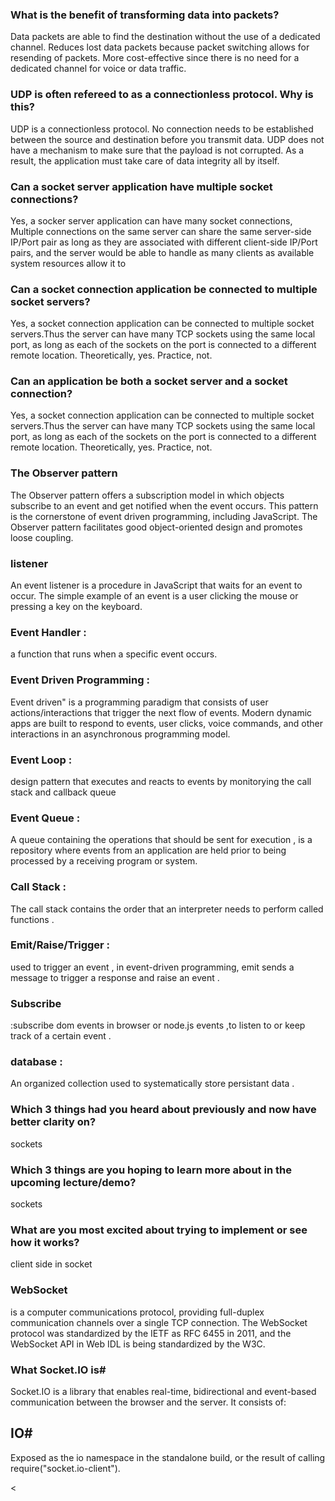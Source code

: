 ### What is the benefit of transforming data into packets?

Data packets are able to find the destination without the use of a dedicated channel. Reduces lost data packets because packet switching allows for resending of packets. More cost-effective since there is no need for a dedicated channel for voice or data traffic.

### UDP is often refereed to as a connectionless protocol. Why is this?

UDP is a connectionless protocol. No connection needs to be established between the source and destination before you transmit data. UDP does not have a mechanism to make sure that the payload is not corrupted. As a result, the application must take care of data integrity all by itself.

### Can a socket server application have multiple socket connections?

Yes, a socker server application can have many socket connections, Multiple connections on the same server can share the same server-side IP/Port pair as long as they are associated with different client-side IP/Port pairs, and the server would be able to handle as many clients as available system resources allow it to

### Can a socket connection application be connected to multiple socket servers?

Yes, a socket connection application can be connected to multiple socket servers.Thus the server can have many TCP sockets using the same local port, as long as each of the sockets on the port is connected to a different remote location. Theoretically, yes. Practice, not.

### Can an application be both a socket server and a socket connection?

Yes, a socket connection application can be connected to multiple socket servers.Thus the server can have many TCP sockets using the same local port, as long as each of the sockets on the port is connected to a different remote location. Theoretically, yes. Practice, not.

### The Observer pattern

The Observer pattern offers a subscription model in which objects subscribe to an event and get notified when the event occurs. This pattern is the cornerstone of event driven programming, including JavaScript. The Observer pattern facilitates good object-oriented design and promotes loose coupling.

### listener

An event listener is a procedure in JavaScript that waits for an event to occur. The simple example of an event is a user clicking the mouse or pressing a key on the keyboard.

### Event Handler :

a function that runs when a specific event occurs.

### Event Driven Programming :

Event driven" is a programming paradigm that consists of user actions/interactions that trigger the next flow of events. Modern dynamic apps are built to respond to events, user clicks, voice commands, and other interactions in an asynchronous programming model.

### Event Loop :

design pattern that executes and reacts to events by monitorying the call stack and callback queue

### Event Queue :

A queue containing the operations that should be sent for execution , is a repository where events from an application are held prior to being processed by a receiving program or system.

### Call Stack :

The call stack contains the order that an interpreter needs to perform called functions .

### Emit/Raise/Trigger :

used to trigger an event , in event-driven programming, emit sends a message to trigger a response and raise an event .

### Subscribe

:subscribe dom events in browser or node.js events ,to listen to or keep track of a certain event .

### database :

An organized collection used to systematically store persistant data .

### Which 3 things had you heard about previously and now have better clarity on?

sockets

### Which 3 things are you hoping to learn more about in the upcoming lecture/demo?

sockets

### What are you most excited about trying to implement or see how it works?

client side in socket

### WebSocket

is a computer communications protocol, providing full-duplex communication channels over a single TCP connection. The WebSocket protocol was standardized by the IETF as RFC 6455 in 2011, and the WebSocket API in Web IDL is being standardized by the W3C.

### What Socket.IO is#

Socket.IO is a library that enables real-time, bidirectional and event-based communication between the browser and the server. It consists of:

## IO#

Exposed as the io namespace in the standalone build, or the result of calling require("socket.io-client").

<
